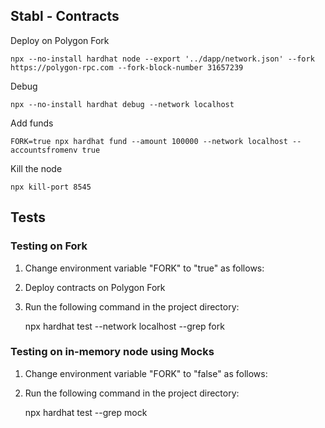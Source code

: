 ## Stabl - Contracts


Deploy on Polygon Fork
```
npx --no-install hardhat node --export '../dapp/network.json' --fork https://polygon-rpc.com --fork-block-number 31657239
```
Debug
```
npx --no-install hardhat debug --network localhost
```
Add funds
```
FORK=true npx hardhat fund --amount 100000 --network localhost --accountsfromenv true 
```

Kill the node
```
npx kill-port 8545
```


## Tests

### Testing on Fork

 1. Change environment variable "FORK" to "true" as follows: 
 2. Deploy contracts on Polygon Fork
 3. Run the following command in the project directory:

    npx hardhat test --network localhost --grep fork

### Testing on in-memory node using Mocks

 1. Change environment variable "FORK" to "false" as follows:
 2. Run the following command in the project directory:

    npx hardhat test --grep mock
